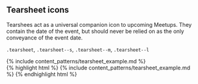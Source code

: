<div class="line-gutters">
	<div class="unit size1of3">
		<h2>Tearsheet icons</h2>
		<p>Tearshees act as a universal companion icon to upcoming Meetups. They contain the date of the event, but should never be relied on as the only conveyance of the event date.</p>
		<p><code>.tearsheet</code>, <code>.tearsheet--s</code>, <code>.tearsheet--m</code>, <code>.tearsheet--l</code></p>
	</div>
	<div class="unit lastUnit">
		<div class="doc-box">
			<div class="doc-content">
				{% include content_patterns/tearsheet_example.md %}
			</div>
		</div>
		{% highlight html %} {% include content_patterns/tearsheet_example.md %} {% endhighlight html %} 
	</div>
</div>
